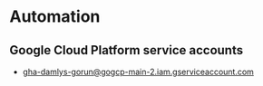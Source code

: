 # Automation

## Google Cloud Platform service accounts

- [gha-damlys-gorun@gogcp-main-2.iam.gserviceaccount.com](https://console.cloud.google.com/iam-admin/serviceaccounts/details/103116626663565857990?project=gogcp-main-2)
